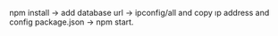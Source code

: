 npm install ->
add database url ->
ipconfig/all and copy ıp address and config package.json ->
npm start.
